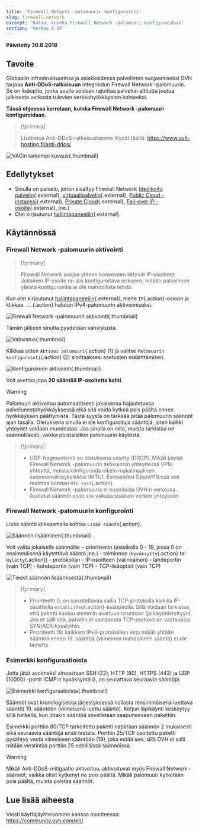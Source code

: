 ```yaml
---
title: 'Firewall Network -palomuurin konfigurointi'
slug: firewall-network
excerpt: 'Katso, kuinka Firewall Network -palomuuri konfiguroidaan'
section: 'Verkko & IP'
---
```


**Päivitetty 30.8.2018**

## Tavoite

Globaalin infrastruktuurinsa ja asiakkaidensa palvelinten suojaamiseksi OVH tarjoaa **Anti-DDoS-ratkaisuun** integroidun Firewall Network -palomuurin. Se on lisäoptio, jonka avulla voidaan rajoittaa palvelun alttiutta joutua julkisesta verkosta tulevien verkkohyökkäysten kohteeksi.

**Tässä ohjeessa kerrotaan, kuinka Firewall Network -palomuuri konfiguroidaan.**


> [!primary]
>
> Lisätietoa Anti-DDoS-ratkaisustamme löydät täältä: <https://www.ovh-hosting.fi/anti-ddos/>
> 

![VACin tarkempi kuvaus](images/vac-inside.png){.thumbnail}


## Edellytykset

- Sinulla on palvelu, johon sisältyy Firewall Network ([dedikoitu palvelin](https://www.ovh-hosting.fi/dedikoidut_palvelimet/){.external}, [virtuaalipalvelin](https://www.ovh-hosting.fi/vps/){.external}, [Public Cloud -instanssi](https://www.ovh-hosting.fi/public-cloud/instances/){.external}, [Private Cloud](https://www.ovh-hosting.fi/private-cloud/){.external}, [Fail-over IP -osoite](https://www.ovh-hosting.fi/dedikoidut_palvelimet/ip_failover.xml){.external}, jne.)
- Olet kirjautunut [hallintapaneeliin](https://www.ovh.com/auth/?action=gotomanager){.external}.


## Käytännössä

### Firewall Network -palomuurin aktivointi

> [!primary]
>
> Firewall Network suojaa yhteen koneeseen liittyvät IP-osoitteet. Jokainen IP-osoite on siis konfiguroitava erikseen, mitään palvelimen yleistä konfigurointia ei ole mahdollista tehdä.
> 

Kun olet kirjautunut [hallintapaneeliin](https://www.ovh.com/auth/?action=gotomanager){.external}, mene `IP`{.action}-osioon ja klikkaa `...`{.action} halutun IPv4-palomuurin aktivoimiseksi.

![Firewall Network -palomuurin aktivointi](images/firewall_creation.png){.thumbnail}

Tämän jälkeen sinulta pyydetään vahvistusta.

![Vahvistus](images/creationvalid.png){.thumbnail}

Klikkaa sitten `Aktivoi palomuuri`{.action} (1) ja valitse `Palomuurin konfigurointi`{.action} (2) aloittaaksesi asetusten määrittämisen.

![Konfiguroinnin aktivointi](images/activationconfig.png){.thumbnail}

Voit asettaa jopa **20 sääntöä IP-osoitetta kohti**.

> [!warning]
>
> Palomuuri aktivoituu automaattisesti jokaisessa hajautetussa palvelunestohyökkäyksessä eikä sitä voida kytkeä pois päältä ennen hyökkäyksen päättymistä. Tästä syystä on tärkeää pitää palomuurin säännöt ajan tasalla.
> Oletuksena sinulla ei ole konfiguroituja sääntöjä, joten kaikki yhteydet voidaan muodostaa.
> Jos sinulla on niitä, muista tarkistaa ne säännöllisesti, vaikka poistaisitkin palomuurin käytöstä.
> 


> [!primary]
>
> - UDP-fragmentointi on oletuksena estetty (DROP). Mikäli käytät Firewall Network -palomuurin aktivoinnin yhteydessä VPN-yhteyttä, muista konfiguroida oikein maksimaalinen sanomansiirtoyksikkösi (MTU). Esimerkiksi OpenVPN:ssä voit rastittaa kohdan `MTU test`{.action}.
> - Firewall Network -palomuuria ei huomioida OVH:n verkossa. Asetetut säännöt eivät siis vaikuta sisäisen verkon yhteyksiin.
>


### Firewall Network -palomuurin konfigurointi

Lisää sääntö klikkaamalla kohtaa `Lisää sääntö`{.action}.

![Säännön lisääminen](images/ajoutregle1.png){.thumbnail}

Voit valita jokaiselle säännölle:
\- prioriteetin (asteikolla 0 - 19, jossa 0 on ensimmäisenä käytettävä sääntö jne.)
\- toiminnon (`Hyväksytty`{.action} tai `Hylätty`{.action})
\- protokollan
\- IP-osoitteen (valinnainen)
\- lähdeportin (vain TCP)
\- kohdeportin (vain TCP)
\- TCP-lisäoptiot (vain TCP)

![Tiedot säännön lisäämisestä](images/ajoutregle4.png){.thumbnail}


> [!primary]
>
> - Prioriteetti 0: on suositeltavaa sallia TCP-protokolla kaikilla IP-osoitteilla `established`{.action}-lisäoptiolla. Sillä voidaan tarkistaa, että paketti kuuluu aiemmin avattuun istuntoon (jo käynnistettyyn). Jos et salli sitä, palvelin ei vastaanota TCP-protokollan vastauksia SYN/ACK-kyselyihin.
> - Prioriteetti 19: kaikkien IPv4-protokollien esto mikäli yhtään sääntöä ennen 19\. sääntöä (viimeinen mahdollinen sääntö) ei ole täytetty.
> 

### Esimerkki konfiguraatioista

Jotta jätät avoimeksi ainoastaan SSH (22), HTTP (80), HTTPS (443) ja UDP (10000) -portit ICMP:n hyväksymällä, on seurattava seuraavia sääntöjä:

![Esimerkki konfiguraatioista](images/exemple.png){.thumbnail}

Säännöt ovat kronologisessa järjestyksessä nollasta (ensimmäisenä luettava sääntö) 19\. sääntöön (viimeisenä luettu sääntö). Ketjun läpikäynti keskeytyy sillä hetkellä, kun jotakin sääntöä sovelletaan saapuneeseen pakettiin.

Esimerkki porttiin 80/TCP tarkoitettu paketti napataan säännön 2 mukaisesti eikä seuraavia sääntöjä enää testata. Porttiin 25/TCP osoitettu paketti pysähtyy vasta viimeiseen sääntöön (19), joka estää sen, sillä OVH ei salli mitään viestintää porttiin 25 edellisissä säännöissä.

> [!warning]
>
> Mikäli Anti-DDoS-mitigaatio aktivoituu, aktivoituvat myös Firewall Network -säännöt, vaikka olisit kytkenyt ne pois päältä. Mikäli palomuuri kytketään pois päältä, muista poistaa säännöt.
> 

## Lue lisää aiheesta

Viesti käyttäjäyhteisömme kanssa osoitteessa: <https://community.ovh.com/en/>.